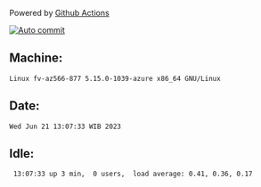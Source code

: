 Powered by [Github Actions](https://github.com/features/actions)

[![Auto commit](https://github.com/hiage/workstation/workflows/Auto%20commit/badge.svg)](https://github.com/hiage/workstation/actions?query=workflow%3A%22Auto+commit%22)

## Machine:
```
Linux fv-az566-877 5.15.0-1039-azure x86_64 GNU/Linux
```
## Date:
```
Wed Jun 21 13:07:33 WIB 2023
```
## Idle:
```
 13:07:33 up 3 min,  0 users,  load average: 0.41, 0.36, 0.17
```
